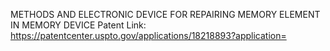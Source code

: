 METHODS AND ELECTRONIC DEVICE FOR REPAIRING MEMORY ELEMENT IN MEMORY DEVICE
Patent Link:
https://patentcenter.uspto.gov/applications/18218893?application=

